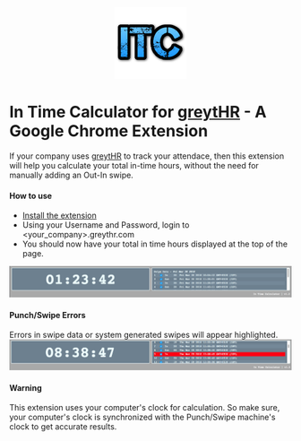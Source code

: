 
<p align="center"><a href="https://chrome.google.com/webstore/detail/greythr-in-time-calculato/pibjjcefimcnabkdhabbbeknndpjedgd?hl=en-US" target="_blank"><img src="icon/128.png"></a></p>

# In Time Calculator for [greytHR](https://www.greythr.com/) - A Google Chrome Extension

If your company uses [greytHR](https://www.greythr.com/) to track your attendace, then this extension will help you calculate your total in-time hours, without the need for manually adding an Out-In swipe.

#### How to use
- [Install the extension](https://chrome.google.com/webstore/detail/greythr-in-time-calculato/pibjjcefimcnabkdhabbbeknndpjedgd?hl=en-US)
- Using your Username and Password, login to <your_company>.greythr.com
- You should now have your total in time hours displayed at the top of the page.

<img src="screenshots/ss.png">

#### Punch/Swipe Errors
Errors in swipe data or system generated swipes will appear highlighted.
<img src="screenshots/ss_dirty.png">

#### Warning
This extension uses your computer's clock for calculation. So make sure, your computer's clock is synchronized with the Punch/Swipe machine's clock to get accurate results.
